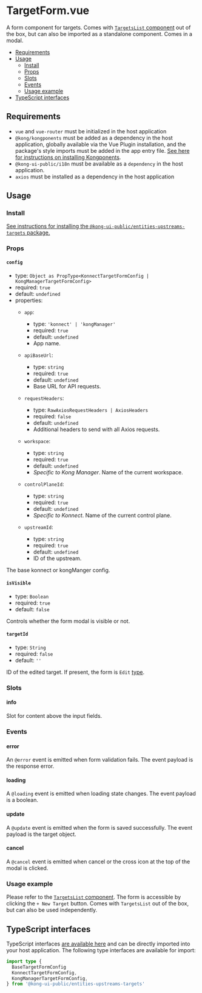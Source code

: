 # TargetForm.vue

A form component for targets. Comes with [`TargetsList` component](../src/components/TargetsList.vue) out of the box, but can also be imported as a standalone component. Comes in a modal.

- [Requirements](#requirements)
- [Usage](#usage)
  - [Install](#install)
  - [Props](#props)
  - [Slots](#slots)
  - [Events](#events)
  - [Usage example](#usage-example)
- [TypeScript interfaces](#typescript-interfaces)

## Requirements

- `vue` and `vue-router` must be initialized in the host application
- `@kong/kongponents` must be added as a dependency in the host application, globally available via the Vue Plugin installation, and the package's style imports must be added in the app entry file. [See here for instructions on installing Kongponents](https://kongponents.konghq.com/#globally-install-all-kongponents).
- `@kong-ui-public/i18n` must be available as a `dependency` in the host application.
- `axios` must be installed as a dependency in the host application

## Usage

### Install

[See instructions for installing the `@kong-ui-public/entities-upstreams-targets` package.](../README.md#install)

### Props

#### `config`

- type: `Object as PropType<KonnectTargetFormConfig | KongManagerTargetFormConfig>`
- required: `true`
- default: `undefined`
- properties:
  - `app`:
    - type: `'konnect' | 'kongManager'`
    - required: `true`
    - default: `undefined`
    - App name.

  - `apiBaseUrl`:
    - type: `string`
    - required: `true`
    - default: `undefined`
    - Base URL for API requests.

  - `requestHeaders`:
    - type: `RawAxiosRequestHeaders | AxiosHeaders`
    - required: `false`
    - default: `undefined`
    - Additional headers to send with all Axios requests.

  - `workspace`:
    - type: `string`
    - required: `true`
    - default: `undefined`
    - *Specific to Kong Manager*. Name of the current workspace.

  - `controlPlaneId`:
    - type: `string`
    - required: `true`
    - default: `undefined`
    - *Specific to Konnect*. Name of the current control plane.

  - `upstreamId`:
    - type: `string`
    - required: `true`
    - default: `undefined`
    - ID of the upstream.

The base konnect or kongManger config.

#### `isVisible`

- type: `Boolean`
- required: `true`
- default: `false`

Controls whether the form modal is visible or not.

#### `targetId`

- type: `String`
- required: `false`
- default: `''`

ID of the edited target. If present, the form is `Edit` [type](../../entities-shared/src/types/entity-base-form.ts#L17).

### Slots

#### info

Slot for content above the input fields.

### Events

#### error

An `@error` event is emitted when form validation fails. The event payload is the response error.

#### loading

A `@loading` event is emitted when loading state changes. The event payload is a boolean.

#### update

A `@update` event is emitted when the form is saved successfully. The event payload is the target object.

#### cancel

A `@cancel` event is emitted when cancel or the cross icon at the top of the modal is clicked.

### Usage example

Please refer to the [`TargetsList` component](../src/components/TargetsList.vue). The form is accessible by clicking the `+ New Target` button. Comes with `TargetsList` out of the box, but can also be used independently.

## TypeScript interfaces

TypeScript interfaces [are available here](../src/types/target-form.ts) and can be directly imported into your host application. The following type interfaces are available for import:

```ts
import type {
  BaseTargetFormConfig
  KonnectTargetFormConfig,
  KongManagerTargetFormConfig,
} from '@kong-ui-public/entities-upstreams-targets'
```
